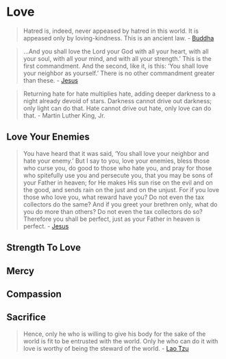 # Love

> Hatred is, indeed, never appeased by hatred in this world. It is appeased only by loving-kindness. This is an ancient law. - [Buddha](https://www.tipitaka.net/tipitaka/dhp/verseload.php?verse=005)

> ...And you shall love the Lord your God with all your heart, with all your soul, with all your mind, and with all your strength.’ This is the first commandment. And the second, like it, is this: ‘You shall love your neighbor as yourself.’ There is no other commandment greater than these. - [Jesus](https://biblehub.com/mark/12-30.htm)

> Returning hate for hate multiplies hate, adding deeper darkness to a night already devoid of stars. Darkness cannot drive out darkness; only light can do that. Hate cannot drive out hate, only love can do that. - Martin Luther King, Jr.

## Love Your Enemies

> You have heard that it was said, ‘You shall love your neighbor and hate your enemy.’ But I say to you, love your enemies, bless those who curse you, do good to those who hate you, and pray for those who spitefully use you and persecute you, that you may be sons of your Father in heaven; for He makes His sun rise on the evil and on the good, and sends rain on the just and on the unjust. For if you love those who love you, what reward have you? Do not even the tax collectors do the same? And if you greet your brethren only, what do you do more than others? Do not even the tax collectors do so? Therefore you shall be perfect, just as your Father in heaven is perfect. - [Jesus](https://biblehub.com/matthew/5-43.htm)

## Strength To Love


## Mercy

## Compassion

## Sacrifice

> Hence, only he who is willing to give his body for the sake of the world is fit to be entrusted with the world.
  Only he who can do it with love is worthy of being the steward of the world. - [Lao Tzu](https://terebess.hu/english/tao/wu.html#Kap13)
